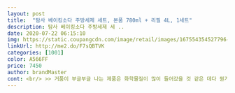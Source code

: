 ```yaml
---
layout: post 
title:  "탐사 베이킹소다 주방세제 세트, 본품 780ml + 리필 4L, 1세트" 
description: 탐사 베이킹소다 주방세제 세 ..
date: 2020-07-22 06:15:10 
img: https://static.coupangcdn.com/image/retail/images/167554354527796-4e813d43-37d4-4463-ba47-e7de0f9f51de.jpg 
linkUrl: http://me2.do/F7sQBTVK 
categories: [1001] 
color: A566FF 
price: 7450 
author: brandMaster 
cont: <br/> >> 거품이 부글부글 나는 제품은 화학물질이 많이 들어갔을 것 같은 데다 뭔가 세제 잔여물이 남아있을 것이라는 의심을 가지고 있어서, 제품 선택 시에 지양하는 편입니다.<br/><br/>>> 끈적한 듯하면서 잘 흐르는 타입입니다.<br/><br/>>> 너무 거슬릴 정도가 아닌 적당한 세제 향입니다.<br/><br/>>> 물로 헹구면 기름기, 굳은 음식 잔여물이 잘 닦여서 그릇이 뽀득뽀득합니다.<br/><br/>>> 사용하면서 향에 익숙해졌다기보다는, 세제 냄새만 맡았을 때도 그랬지만 사용하면 더 향이 약해집니다.<br/><br/>>> 세제 향이 별로라는 평이 있어서 긴장했는데, 실제로 사용하니 향이 잘 인지가 안 되고 괜찮습니다.<br/><br/>>> 용기 자체의 그립감이나 크기가 적당하고, 펌핑기의 탄성도 나쁘지 않습니다.<br/><br/><br/> - 4L 리필 통을 확인차 열어봤는데, 어릴 접했던 솔의눈 음료향+세제향이 확 올라옵니다.<br/><br/><br/> - 기존에 사용했던 타브랜드 주방세제와 세정력은 비슷하다고 느꼈습니다.<br/><br/><br/> - 본품 + 대용량 4L 리필 구성이 마음에 듭니다.<br/> 가성비 좋네요.<br/><br/><br/> - 본품 용기는 생각보다 단단하며 내구성 있습니다.<br/><br/><br/> - 설거지를 하는 동안 세제향이 전혀 인지가 되지 않았습니다.<br/><br/><br/> - 주방세제 액은 일반 주방세제와 마찬가지로 투명한 갤 텍스처 입니다.<br/><br/><br/> - 탐사 주방세제는 그릇이 닦일 수 있는 필요한 정도만 적당히 거품이 일어나서 마음에 들더군요.<br/> 거품은 작고 오밀조밀한 편입니다.<br/><br/>1.<br/> 사용 전, 제품 특징<br/> 
---
```

 